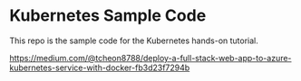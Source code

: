 # Kubernetes Sample Code

This repo is the sample code for the Kubernetes hands-on tutorial.

https://medium.com/@tcheon8788/deploy-a-full-stack-web-app-to-azure-kubernetes-service-with-docker-fb3d23f7294b
